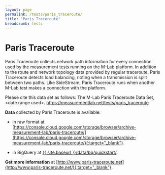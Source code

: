 ```yaml
---
layout: page
permalink: /tests/paris_traceroute/
title: "Paris Traceroute"
breadcrumb: tests
---
```


# Paris Traceroute

Paris Traceroute collects network path information for every connection used by the measurement tests running on the M-Lab platform. In addition to the route and network topology data provided by regular traceroute, Paris Traceroute detects load balancing, noting when a transmission is split between two paths. Like SideStream, Paris Traceroute runs when another M-Lab test makes a connection with the platform.

Please cite this data set as follows: The M-Lab Paris Traceroute Data Set, &lt;date range used&gt;. https://measurementlab.net/tests/paris_traceroute

**Data** collected by Paris Traceroute is available:

* in raw format at [https://console.cloud.google.com/storage/browser/archive-measurement-lab/paris-traceroute/](https://console.cloud.google.com/storage/browser/archive-measurement-lab/paris-traceroute/){:target="_blank"}.

* in BigQuery at [{{ site.baseurl }}/data/bq/quickstart/]({{site.baseurl}}/data/bq/quickstart/).

**Get more information** at [http://www.paris-traceroute.net](http://www.paris-traceroute.net/){:target="_blank"}.